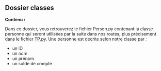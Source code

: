 ## Dossier classes

**Contenu :**

Dans ce dossier, vous retrouverez le fichier Person.py contenant la classe personne qui seront utilisées par la suite dans nos routes, plus précisement dans le fichier [TP.py](https://github.com/Naofel-eal/4A_SQR_CI-CD/blob/main/TP.py).
Une personne est décrite selon notre classe par : 
* un ID
* un nom
* un prénom
* un solde de compte

